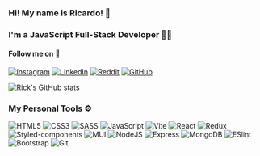 ### Hi! My name is Ricardo! 👋
### I'm a JavaScript Full-Stack Developer 🧑‍💻
#### Follow me on 📱
[![Instagram](https://img.shields.io/badge/Instagram-E4405F?style=for-the-badge&logo=instagram&logoColor=white)](https://www.instagram.com/riicky_ace/)
[![LinkedIn](https://img.shields.io/badge/LinkedIn-0077B5?style=for-the-badge&logo=linkedin&logoColor=white)](https://www.linkedin.com/in/ricardo-amorim-ferreira/)
[![Reddit](https://img.shields.io/badge/Reddit-FF4500?style=for-the-badge&logo=reddit&logoColor=white)](https://www.reddit.com/user/Richard_bruh)
[![GitHub](https://img.shields.io/badge/GitHub-100000?style=for-the-badge&logo=github&logoColor=white)](https://github.com/Riicky-hub)

![Rick's GitHub stats](https://github-readme-stats.vercel.app/api?username=Riicky-hub&show_icons=true&theme=radical)

### My Personal Tools ⚙
![HTML5](https://img.shields.io/badge/HTML5-E34F26?style=for-the-badge&logo=html5&logoColor=white)
![CSS3](https://img.shields.io/badge/CSS3-1572B6?style=for-the-badge&logo=css3&logoColor=white)
![SASS](https://img.shields.io/badge/Sass-CC6699?style=for-the-badge&logo=sass&logoColor=white)
![JavaScript](https://img.shields.io/badge/JavaScript-F7DF1E?style=for-the-badge&logo=javascript&logoColor=black)
![Vite](https://img.shields.io/badge/Vite-B73BFE?style=for-the-badge&logo=vite&logoColor=FFD62E)
![React](https://img.shields.io/badge/React-20232A?style=for-the-badge&logo=react&logoColor=61DAFB)
![Redux](https://img.shields.io/badge/Redux-593D88?style=for-the-badge&logo=redux&logoColor=white)
![Styled-components](https://img.shields.io/badge/styled--components-DB7093?style=for-the-badge&logo=styled-components&logoColor=white)
![MUI](https://img.shields.io/badge/Material%20UI-007FFF?style=for-the-badge&logo=mui&logoColor=white)
![NodeJS](https://img.shields.io/badge/Node.js-339933?style=for-the-badge&logo=nodedotjs&logoColor=white)
![Express](https://img.shields.io/badge/Express.js-000000?style=for-the-badge&logo=express&logoColor=white)
![MongoDB](https://img.shields.io/badge/MongoDB-4EA94B?style=for-the-badge&logo=mongodb&logoColor=white)
![ESlint](https://img.shields.io/badge/eslint-3A33D1?style=for-the-badge&logo=eslint&logoColor=white)
![Bootstrap](https://img.shields.io/badge/Bootstrap-563D7C?style=for-the-badge&logo=bootstrap&logoColor=white)
![Git](https://img.shields.io/badge/GIT-E44C30?style=for-the-badge&logo=git&logoColor=white)

